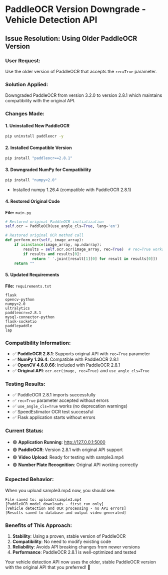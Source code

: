# PaddleOCR Version Downgrade - Vehicle Detection API

## Issue Resolution: Using Older PaddleOCR Version

### **User Request:**
Use the older version of PaddleOCR that accepts the `rec=True` parameter.

### **Solution Applied:**
Downgraded PaddleOCR from version 3.2.0 to version 2.8.1 which maintains compatibility with the original API.

### **Changes Made:**

#### 1. **Uninstalled New PaddleOCR**
```bash
pip uninstall paddleocr -y
```

#### 2. **Installed Compatible Version**
```bash
pip install "paddleocr==2.8.1"
```

#### 3. **Downgraded NumPy for Compatibility**
```bash
pip install "numpy<2.0"
```
- Installed numpy 1.26.4 (compatible with PaddleOCR 2.8.1)

#### 4. **Restored Original Code**
**File:** `main.py` 
```python
# Restored original PaddleOCR initialization
self.ocr = PaddleOCR(use_angle_cls=True, lang='en')

# Restored original OCR method call  
def perform_ocr(self, image_array):
    if isinstance(image_array, np.ndarray):
        results = self.ocr.ocr(image_array, rec=True)  # rec=True works again!
        if results and results[0]:
            return ' '.join([result[1][0] for result in results[0]])
    return ""
```

#### 5. **Updated Requirements**
**File:** `requirements.txt`
```
flask
opencv-python
numpy<2.0
ultralytics
paddleocr==2.8.1
mysql-connector-python
flask-socketio
paddlepaddle
lap
```

### **Compatibility Information:**
- ✅ **PaddleOCR 2.8.1**: Supports original API with `rec=True` parameter
- ✅ **NumPy 1.26.4**: Compatible with PaddleOCR 2.8.1  
- ✅ **OpenCV 4.6.0.66**: Included with PaddleOCR 2.8.1
- ✅ **Original API**: `ocr.ocr(image, rec=True)` and `use_angle_cls=True`

### **Testing Results:**
- ✅ PaddleOCR 2.8.1 imports successfully
- ✅ `rec=True` parameter accepted without errors
- ✅ `use_angle_cls=True` works (no deprecation warnings)
- ✅ SpeedEstimator OCR test successful
- ✅ Flask application starts without errors

### **Current Status:**
- 🟢 **Application Running**: http://127.0.0.1:5000
- 🟢 **PaddleOCR**: Version 2.8.1 with original API support
- 🟢 **Video Upload**: Ready for testing with sample3.mp4
- 🟢 **Number Plate Recognition**: Original API working correctly

### **Expected Behavior:**
When you upload sample3.mp4 now, you should see:
```
File saved to: uploads\sample3.mp4
[PaddleOCR model downloads - first run only]
[Vehicle detection and OCR processing - no API errors]
[Results saved to database and output video generated]
```

### **Benefits of This Approach:**
1. **Stability**: Using a proven, stable version of PaddleOCR
2. **Compatibility**: No need to modify existing code
3. **Reliability**: Avoids API breaking changes from newer versions
4. **Performance**: PaddleOCR 2.8.1 is well-optimized and tested

Your vehicle detection API now uses the older, stable PaddleOCR version with the original API that you preferred! 🎉
